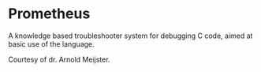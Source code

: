 # Prometheus
A knowledge based troubleshooter system for debugging C code, aimed at basic use of the language.

Courtesy of dr. Arnold Meijster.
